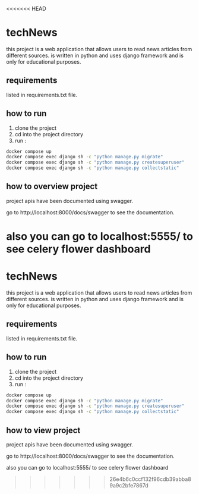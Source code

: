 <<<<<<< HEAD
# techNews
this project is a web application that allows users to read news articles from different sources.
is written in python and uses django framework and is only for educational purposes.

## requirements
listed in requirements.txt file.

## how to run
1. clone the project
2. cd into the project directory
3. run :
```bash
docker compose up
docker compose exec django sh -c "python manage.py migrate"
docker compose exec django sh -c "python manage.py createsuperuser"
docker compose exec django sh -c "python manage.py collectstatic"
```

## how to overview project
project apis have been documented using swagger.

go to http://localhost:8000/docs/swagger to see the documentation.

also you can go to localhost:5555/ to see celery flower dashboard 
=======
# techNews
this project is a web application that allows users to read news articles from different sources.
is written in python and uses django framework and is only for educational purposes.

## requirements
listed in requirements.txt file.

## how to run
1. clone the project
2. cd into the project directory
3. run :
```bash
docker compose up
docker compose exec django sh -c "python manage.py migrate"
docker compose exec django sh -c "python manage.py createsuperuser"
docker compose exec django sh -c "python manage.py collectstatic"
```

## how to view project
project apis have been documented using swagger.

go to http://localhost:8000/docs/swagger to see the documentation.

also you can go to localhost:5555/ to see celery flower dashboard 
>>>>>>> 26e4b6c0ccf132f96cdb39abba89a9c2bfe7867d
